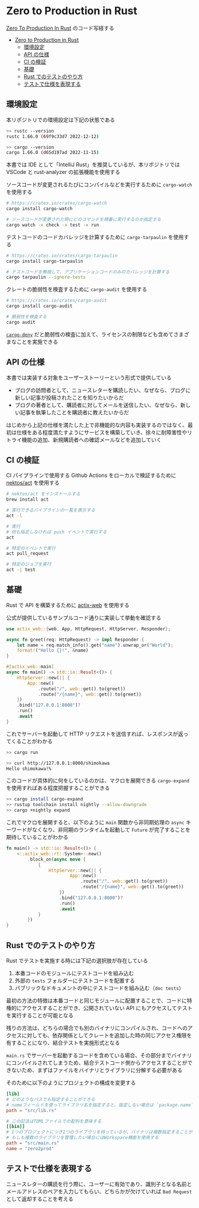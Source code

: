 # Zero to Production in Rust

[Zero To Production In Rust](https://www.zero2prod.com/index.html?country=Japan&discount_code=VAT20) のコード写経する

- [Zero to Production in Rust](#zero-to-production-in-rust)
  - [環境設定](#環境設定)
  - [API の仕様](#api-の仕様)
  - [CI の検証](#ci-の検証)
  - [基礎](#基礎)
  - [Rust でのテストのやり方](#rust-でのテストのやり方)
  - [テストで仕様を表現する](#テストで仕様を表現する)

## 環境設定

本リポジトリでの環境設定は下記の状態である

```bash
>> rustc --version
rustc 1.66.0 (69f9c33d7 2022-12-12)

>> cargo --version
cargo 1.66.0 (d65d197ad 2022-11-15)
```

本書では IDE として「IntelliJ Rust」を推奨しているが、本リポジトリでは VSCode と rust-analyzer の拡張機能を使用する

ソースコードが変更されるたびにコンパイルなどを実行するために `cargo-watch` を使用する

```bash
# https://crates.io/crates/cargo-watch
cargo install cargo-watch

# ソースコードが変更された時にどのコマンドを順番に実行するのか指定する
cargo watch -x check -x test -x run
```

テストコードのコードカバレッジを計算するために `cargo-tarpaulin` を使用する

```bash
# https://crates.io/crates/cargo-tarpaulin
cargo install cargo-tarpaulin

# テストコードを無視して、アプリケーションコードのみのカバレッジを計算する
cargo tarpaulin --ignore-tests
```

クレートの脆弱性を検査するために `cargo-audit` を使用する

```bash
# https://crates.io/crates/cargo-audit
cargo install cargo-audit

# 脆弱性を検査する
cargo audit
```

[`cargo-deny`](https://github.com/EmbarkStudios/cargo-deny) だと脆弱性の検査に加えて、ライセンスの制限なども含めてさまざまなことを実施できる

## API の仕様

本書では実装する対象をユーザーストーリーという形式で提供している

- ブログの訪問者として、ニュースレターを購読したい、なぜなら、ブログに新しい記事が投稿されたことを知りたいからだ
- ブログの著者として、購読者に対してメールを送信したい、なぜなら、新しい記事を執筆したことを購読者に教えたいからだ

はじめから上記の仕様を満たした上で非機能的な内容も実装するのではなく、最初は仕様をある程度満たすようにサービスを構築していき、徐々に耐障害性やリトライ機能の追加、新規購読者への確認メールなどを追加していく

## CI の検証

CI パイプラインで使用する Github Actions をローカルで検証するために [nektos/act](https://github.com/nektos/act) を使用する

```bash
# nektos/act をインストールする
brew install act

# 実行できるパイプラインの一覧を表示する
act -l

# 実行
# 何も指定しなければ push イベントで実行する
act

# 特定のイベントで実行
act pull_request

# 特定のジョブを実行
act -j test
```

## 基礎

Rust で API を構築するために [actix-web](https://actix.rs/) を使用する

公式が提供しているサンプルコード通りに実装して挙動を確認する

```rs
use actix_web::{web, App, HttpRequest, HttpServer, Responder};

async fn greet(req: HttpRequest) -> impl Responder {
    let name = req.match_info().get("name").unwrap_or("World");
    format!("Hello {}!", &name)
}

#[actix_web::main]
async fn main() -> std::io::Result<()> {
    HttpServer::new(|| {
        App::new()
            .route("/", web::get().to(greet))
            .route("/{name}", web::get().to(greet))
    })
    .bind("127.0.0.1:8000")?
    .run()
    .await
}
```

これでサーバーを起動して HTTP リクエストを送信すれば、レスポンスが返ってくることがわかる

```bash
>> cargo run

>> curl http://127.0.0.1:8000/shimokawa
Hello shimokawa!%
```

このコードが具体的に何をしているのかは、マクロを展開できる `cargo-expand` を使用すればある程度把握することができる

```bash
>> cargo install cargo-expand
>> rustup toolchain install nightly --allow-downgrade
>> cargo +nightly expand
```

これでマクロを展開すると、以下のように `main` 関数から非同期処理の `async` キーワードがなくなり、非同期のランタイムを起動して `Future` が完了することを期待していることがわかる

```rs
fn main() -> std::io::Result<()> {
    <::actix_web::rt::System>::new()
        .block_on(async move {
            {
                HttpServer::new(|| {
                        App::new()
                            .route("/", web::get().to(greet))
                            .route("/{name}", web::get().to(greet))
                    })
                    .bind("127.0.0.1:8000")?
                    .run()
                    .await
            }
        })
}
```

## Rust でのテストのやり方

Rust でテストを実施する時には下記の選択肢が存在している

1. 本番コードのモジュールにテストコードを組み込む
2. 外部の `tests` フォルダーにテストコードを配置する
3. パブリックなドキュメントの中にテストコードを組み込む（`doc tests`）

最初の方法の特徴は本番コードと同じモジュールに配置することで、コードに特権的にアクセスすることができ、公開されていない API にもアクセスしてテストを実行することが可能となる

残りの方法は、どちらの場合でも別のバイナリにコンパイルされ、コードへのアクセスに対しても、依存関係としてクレートを追加した時の同じアクセス権限を有することになり、結合テストを実施形式となる

`main.rs` でサーバーを起動するコードを含めている場合、その部分までバイナリにコンパイルされてしまうため、結合テストコード側からアクセスすることができないため、まずはファイルをバイナリとライブラリに分解する必要がある

そのために以下のようにプロジェクトの構成を変更する

```toml
[lib]
# どのようなパスでも指定することができる
# nameフィールドを使ってライブラリ名を指定すると、指定しない場合は `package.name` を使用する
path = "src/lib.rs"

# この記法はTOMLファイルでの配列を意味する
[[bin]]
# 1つのプロジェクトにつき1つのライブラリを持っているが、バイナリは複数指定することができる
# もしも複数のライブラリを管理したい場合にはWorkspace機能を使用する
path = "src/main.rs"
name = "zero2prod"
```

## テストで仕様を表現する

ニュースレターの購読を行う際に、ユーザーに有効であり、識別子となる名前とメールアドレスのペアを入力してもらい、どちらかが欠けていれば `Bad Request` として返却することを考える
